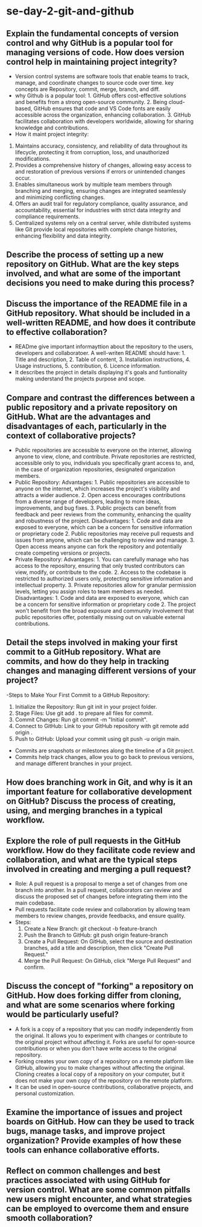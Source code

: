# se-day-2-git-and-github
## Explain the fundamental concepts of version control and why GitHub is a popular tool for managing versions of code. How does version control help in maintaining project integrity?
- Version control systems are software tools that enable teams to track, manage, and coordinate changes to source code over time. key concepts are Repository, commit, merge, branch, and diff.
- why Github is a popular tool: 1. GitHub offers cost-effective solutions and benefits from a strong open-source community.
     2. Being cloud-based, GitHub ensures that code and VS Code fonts are easily accessible across the organization, enhancing collaboration.
     3. GitHub facilitates collaboration with developers worldwide, allowing for sharing knowledge and contributions.
- How it maint project integrity:
1. Maintains accuracy, consistency, and reliability of data throughout its lifecycle, protecting it from corruption, loss, and unauthorized modifications.
2. Provides a comprehensive history of changes, allowing easy access to and restoration of previous versions if errors or unintended changes occur.
3. Enables simultaneous work by multiple team members through branching and merging, ensuring changes are integrated seamlessly and minimizing conflicting changes.
4. Offers an audit trail for regulatory compliance, quality assurance, and accountability, essential for industries with strict data integrity and compliance requirements.
5. Centralized systems rely on a central server, while distributed systems like Git provide local repositories with complete change histories, enhancing flexibility and data integrity.
## Describe the process of setting up a new repository on GitHub. What are the key steps involved, and what are some of the important decisions you need to make during this process?

## Discuss the importance of the README file in a GitHub repository. What should be included in a well-written README, and how does it contribute to effective collaboration?
- READme give important informayttion about the repository to the users, developers and collaboratoer. A well-writen README should have: 1. Title and description, 2. Table of content, 3. Installation instructions, 4. Usage instructions, 5. contribution, 6. Licence information.
- It describes the project in details displaying it's goals and funtionality making understand the projects purpose and scope.
## Compare and contrast the differences between a public repository and a private repository on GitHub. What are the advantages and disadvantages of each, particularly in the context of collaborative projects?
- Public repositories are accessible to everyone on the internet, allowing anyone to view, clone, and contribute. Private repositories are restricted, accessible only to you, individuals you specifically grant access to, and, in the case of organization repositories, designated organization members.
- Public Repository:
  Advantages:
      1. Public repositories are accessible to anyone on the internet, which increases the project's visibility and attracts a wider audience.
      2. Open access encourages contributions from a diverse range of developers, leading to more ideas, improvements, and bug fixes.
      3. Public projects can benefit from feedback and peer reviews from the community, enhancing the quality and robustness of the project.
  Disadvantages:
      1. Code and data are exposed to everyone, which can be a concern for sensitive information or proprietary code
      2. Public repositories may receive pull requests and issues from anyone, which can be challenging to review and manage.
      3. Open access means anyone can fork the repository and potentially create competing versions or projects.
- Private Repository:
  Advantages:
      1. You can carefully manage who has access to the repository, ensuring that only trusted contributors can view, modify, or contribute to the code.
      2. Access to the codebase is restricted to authorized users only, protecting sensitive information and intellectual property.
      3. Private repositories allow for granular permission levels, letting you assign roles to team members as needed.
  Disadvantages:
      1. Code and data are exposed to everyone, which can be a concern for sensitive information or proprietary code
      2.  The project won't benefit from the broad exposure and community involvement that public repositories offer, potentially missing out on valuable external 
      contributions.

## Detail the steps involved in making your first commit to a GitHub repository. What are commits, and how do they help in tracking changes and managing different versions of your project?
-Steps to Make Your First Commit to a GitHub Repository:
  1. Initialize the Repository: Run git init in your project folder.
  2. Stage Files: Use git add . to prepare all files for commit.
  3. Commit Changes: Run git commit -m "Initial commit".
  4. Connect to GitHub: Link to your GitHub repository with git remote add origin <repository-url>.
  5. Push to GitHub: Upload your commit using git push -u origin main.
- Commits are snapshots or milestones along the timeline of a Git project.
- Commits help track changes, allow you to go back to previous versions, and manage different branches in your project.
## How does branching work in Git, and why is it an important feature for collaborative development on GitHub? Discuss the process of creating, using, and merging branches in a typical workflow.

## Explore the role of pull requests in the GitHub workflow. How do they facilitate code review and collaboration, and what are the typical steps involved in creating and merging a pull request?
- Role: A pull request is a proposal to merge a set of changes from one branch into another. In a pull request, collaborators can review and discuss the proposed set of changes before integrating them into the main codebase.
- Pull requests facilitate code review and collaboration by allowing team members to review changes, provide feedbacks, and ensure quality.
- Steps:
   1. Create a New Branch: git checkout -b feature-branch
   2. Push the Branch to GitHub: git push origin feature-branch
   3. Create a Pull Request: On GitHub, select the source and destination branches, add a title and description, then click "Create Pull Request."
   4. Merge the Pull Request: On GitHub, click "Merge Pull Request" and confirm.

## Discuss the concept of "forking" a repository on GitHub. How does forking differ from cloning, and what are some scenarios where forking would be particularly useful?
- A fork is a copy of a repository that you can modify independently from the original. It allows you to experiment with changes or contribute to the original project without affecting it. Forks are useful for open-source contributions or when you don’t have write access to the original repository.
- Forking creates your own copy of a repository on a remote platform like GitHub, allowing you to make changes without affecting the original. Cloning creates a local copy of a repository on your computer, but it does not make your own copy of the repository on the remote platform.
- It can be used in open-source contributions, collaborative projects, and personal customization.
## Examine the importance of issues and project boards on GitHub. How can they be used to track bugs, manage tasks, and improve project organization? Provide examples of how these tools can enhance collaborative efforts.

## Reflect on common challenges and best practices associated with using GitHub for version control. What are some common pitfalls new users might encounter, and what strategies can be employed to overcome them and ensure smooth collaboration?
